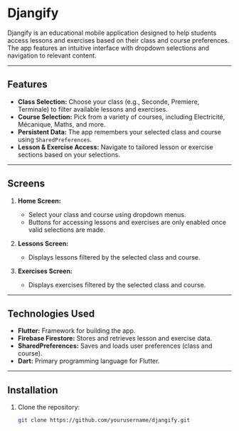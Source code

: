 # Djangify

Djangify is an educational mobile application designed to help students access lessons and exercises based on their class and course preferences. The app features an intuitive interface with dropdown selections and navigation to relevant content.

---

## Features

- **Class Selection:** Choose your class (e.g., Seconde, Premiere, Terminale) to filter available lessons and exercises.
- **Course Selection:** Pick from a variety of courses, including Electricité, Mécanique, Maths, and more.
- **Persistent Data:** The app remembers your selected class and course using `SharedPreferences`.
- **Lesson & Exercise Access:** Navigate to tailored lesson or exercise sections based on your selections.

---

## Screens

1. **Home Screen:**
   - Select your class and course using dropdown menus.
   - Buttons for accessing lessons and exercises are only enabled once valid selections are made.

2. **Lessons Screen:**
   - Displays lessons filtered by the selected class and course.

3. **Exercises Screen:**
   - Displays exercises filtered by the selected class and course.

---

## Technologies Used

- **Flutter:** Framework for building the app.
- **Firebase Firestore:** Stores and retrieves lesson and exercise data.
- **SharedPreferences:** Saves and loads user preferences (class and course).
- **Dart:** Primary programming language for Flutter.

---

## Installation

1. Clone the repository:
   ```bash
   git clone https://github.com/yourusername/djangify.git
   
